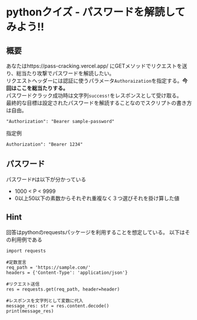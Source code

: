 # pythonクイズ - パスワードを解読してみよう!!
## 概要
あなたはhttps://pass-cracking.vercel.app/ にGETメソッドでリクエストを送り、総当たり攻撃でパスワードを解読したい。  
リクエストヘッダーには認証に使うパラメータ`Authoraization`を指定する。**今回はここを総当たりする。**    
パスワードクラック成功時は文字列`success!`をレスポンスとして受け取る。  
最終的な目標は設定されたパスワードを解読することなのでスクリプトの書き方は自由。  
```
"Authorization": "Bearer sample-password"
```
指定例  
```
Authorization": "Bearer 1234"
```
## パスワード
パスワード`P`は以下が分かっている
- 1000 < P < 9999
- 0以上50以下の素数からそれぞれ重複なく３つ選びそれを掛け算した値

## Hint
回答はpythonのrequestsパッケージを利用することを想定している。
以下はその利用例である
```
import requests

#定数宣言
req_path = 'https://sample.com/'
headers = {'Content-Type': 'application/json'}

#リクエスト送信
res = requests.get(req_path, header=header)

#レスポンスを文字列として変数に代入
message_res: str = res.content.decode()
print(message_res)
```
